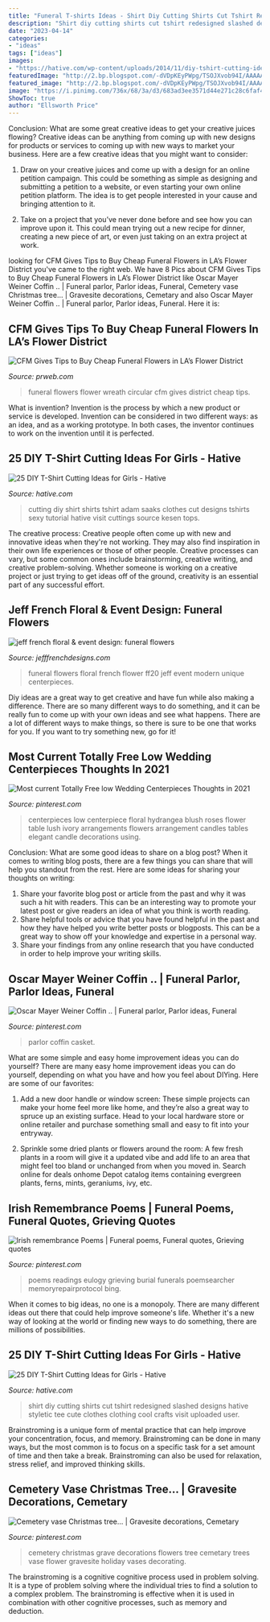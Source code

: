 ```yaml
---
title: "Funeral T-shirts Ideas - Shirt Diy Cutting Shirts Cut Tshirt Redesigned Slashed Designs Hative Styletic Tee Cute Clothes Clothing Cool Crafts Visit Uploaded User"
description: "Shirt diy cutting shirts cut tshirt redesigned slashed designs hative styletic tee cute clothes clothing cool crafts visit uploaded user"
date: "2023-04-14"
categories:
- "ideas"
tags: ["ideas"]
images:
- "https://hative.com/wp-content/uploads/2014/11/diy-tshirt-cutting-ideas/9-redesigned-cut-shirt.jpg"
featuredImage: "http://2.bp.blogspot.com/-dVDpKEyPWpg/TSOJXvob94I/AAAAAAAAA-Q/0LvVhxybWLE/s1600/IMG_0003.JPG"
featured_image: "http://2.bp.blogspot.com/-dVDpKEyPWpg/TSOJXvob94I/AAAAAAAAA-Q/0LvVhxybWLE/s1600/IMG_0003.JPG"
image: "https://i.pinimg.com/736x/68/3a/d3/683ad3ee3571d44e271c28c6faf4f066--cemetery-christmas-crafts.jpg"
ShowToc: true
author: "Ellsworth Price"
---
```



Conclusion: What are some great creative ideas to get your creative juices flowing?
Creative ideas can be anything from coming up with new designs for products or services to coming up with new ways to market your business. Here are a few creative ideas that you might want to consider: 
1. Draw on your creative juices and come up with a design for an online petition campaign. This could be something as simple as designing and submitting a petition to a website, or even starting your own online petition platform. The idea is to get people interested in your cause and bringing attention to it. 

2. Take on a project that you’ve never done before and see how you can improve upon it. This could mean trying out a new recipe for dinner, creating a new piece of art, or even just taking on an extra project at work.

	

		
looking for CFM Gives Tips to Buy Cheap Funeral Flowers in LA’s Flower District you've came to the right web. We have 8 Pics about CFM Gives Tips to Buy Cheap Funeral Flowers in LA’s Flower District like Oscar Mayer Weiner Coffin .. | Funeral parlor, Parlor ideas, Funeral, Cemetery vase Christmas tree... | Gravesite decorations, Cemetary and also Oscar Mayer Weiner Coffin .. | Funeral parlor, Parlor ideas, Funeral. Here it is:
		
    
## CFM Gives Tips To Buy Cheap Funeral Flowers In LA’s Flower District

<img loading=lazy src="http://ww1.prweb.com/prfiles/2015/08/11/12897928/FunerWhtWreathlow20150806_125241_edited-2.jpg" onerror="this.onerror=null;this.src='https://tse2.mm.bing.net/th?id=OIP.dppYoxpm6aHlPohDKERPOgHaNK&amp;pid=15.1';" alt="CFM Gives Tips to Buy Cheap Funeral Flowers in LA’s Flower District">

_Source: prweb.com_

>funeral flowers flower wreath circular cfm gives district cheap tips. 

	

What is invention?
Invention is the process by which a new product or service is developed. Invention can be considered in two different ways: as an idea, and as a working prototype. In both cases, the inventor continues to work on the invention until it is perfected.

    
## 25 DIY T-Shirt Cutting Ideas For Girls - Hative

<img loading=lazy src="https://hative.com/wp-content/uploads/2014/11/diy-tshirt-cutting-ideas/4-girl-tshirt-cutting.jpg" onerror="this.onerror=null;this.src='https://tse4.mm.bing.net/th?id=OIP.t3SrhIf87Fu6f3vwa1hc4gHaLD&amp;pid=15.1';" alt="25 DIY T-Shirt Cutting Ideas for Girls - Hative">

_Source: hative.com_

>cutting diy shirt shirts tshirt adam saaks clothes cut designs tshirts sexy tutorial hative visit cuttings source kesen tops. 

	

The creative process:
Creative people often come up with new and innovative ideas when they're not working. They may also find inspiration in their own life experiences or those of other people. Creative processes can vary, but some common ones include brainstorming, creative writing, and creative problem-solving. Whether someone is working on a creative project or just trying to get ideas off of the ground, creativity is an essential part of any successful effort.

    
## Jeff French Floral &amp; Event Design: Funeral Flowers

<img loading=lazy src="http://2.bp.blogspot.com/-dVDpKEyPWpg/TSOJXvob94I/AAAAAAAAA-Q/0LvVhxybWLE/s1600/IMG_0003.JPG" onerror="this.onerror=null;this.src='https://tse4.mm.bing.net/th?id=OIP.djrpPCV8-HZOs0rLfJyBSQHaJ4&amp;pid=15.1';" alt="jeff french floral &amp; event design: funeral flowers">

_Source: jefffrenchdesigns.com_

>funeral flowers floral french flower ff20 jeff event modern unique centerpieces. 

	

Diy ideas are a great way to get creative and have fun while also making a difference. There are so many different ways to do something, and it can be really fun to come up with your own ideas and see what happens. There are a lot of different ways to make things, so there is sure to be one that works for you. If you want to try something new, go for it!

    
## Most Current Totally Free Low Wedding Centerpieces Thoughts In 2021

<img loading=lazy src="https://i.pinimg.com/736x/3f/61/a8/3f61a81dacc36d815e07f78bb6c0a625.jpg" onerror="this.onerror=null;this.src='https://tse3.mm.bing.net/th?id=OIP.D3WDXO9dovGK4QdQZyEz5gHaLF&amp;pid=15.1';" alt="Most current Totally Free low Wedding Centerpieces Thoughts in 2021">

_Source: pinterest.com_

>centerpieces low centerpiece floral hydrangea blush roses flower table lush ivory arrangements flowers arrangement candles tables elegant candle decorations using. 

	

Conclusion: What are some good ideas to share on a blog post?
When it comes to writing blog posts, there are a few things you can share that will help you standout from the rest. Here are some ideas for sharing your thoughts on writing:
1. Share your favorite blog post or article from the past and why it was such a hit with readers. This can be an interesting way to promote your latest post or give readers an idea of what you think is worth reading. 
2. Share helpful tools or advice that you have found helpful in the past and how they have helped you write better posts or blogposts. This can be a great way to show off your knowledge and expertise in a personal way. 
3. Share your findings from any online research that you have conducted in order to help improve your writing skills.

    
## Oscar Mayer Weiner Coffin .. | Funeral Parlor, Parlor Ideas, Funeral

<img loading=lazy src="https://i.pinimg.com/736x/3c/33/cb/3c33cb1c28d18942f83db1b4cafdce7f--oscar-mayer-weiner.jpg" onerror="this.onerror=null;this.src='https://tse2.mm.bing.net/th?id=OIP.jV3PWQxzsVmLUKe9A08bjQHaGL&amp;pid=15.1';" alt="Oscar Mayer Weiner Coffin .. | Funeral parlor, Parlor ideas, Funeral">

_Source: pinterest.com_

>parlor coffin casket. 

	

What are some simple and easy home improvement ideas you can do yourself?
There are many easy home improvement ideas you can do yourself, depending on what you have and how you feel about DIYing. Here are some of our favorites:
1. Add a new door handle or window screen: These simple projects can make your home feel more like home, and they’re also a great way to spruce up an existing surface. Head to your local hardware store or online retailer and purchase something small and easy to fit into your entryway.

2. Sprinkle some dried plants or flowers around the room: A few fresh plants in a room will give it a updated vibe and add life to an area that might feel too bland or unchanged from when you moved in. Search online for deals onhome Depot catalog items containing evergreen plants, ferns, mints, geraniums, ivy, etc.

    
## Irish Remembrance Poems | Funeral Poems, Funeral Quotes, Grieving Quotes

<img loading=lazy src="https://i.pinimg.com/736x/d3/f5/49/d3f549c9710273e0ff359c10c19ce578.jpg" onerror="this.onerror=null;this.src='https://tse4.mm.bing.net/th?id=OIP.zTCu1fmjkpqpl_a2abpKyQHaN7&amp;pid=15.1';" alt="Irish remembrance Poems | Funeral poems, Funeral quotes, Grieving quotes">

_Source: pinterest.com_

>poems readings eulogy grieving burial funerals poemsearcher memoryrepairprotocol bing. 

	

When it comes to big ideas, no one is a monopoly. There are many different ideas out there that could help improve someone's life. Whether it's a new way of looking at the world or finding new ways to do something, there are millions of possibilities. 

    
## 25 DIY T-Shirt Cutting Ideas For Girls - Hative

<img loading=lazy src="https://hative.com/wp-content/uploads/2014/11/diy-tshirt-cutting-ideas/9-redesigned-cut-shirt.jpg" onerror="this.onerror=null;this.src='https://tse2.mm.bing.net/th?id=OIP.62eTBL1Waoq5sjF0bQjCogHaJ4&amp;pid=15.1';" alt="25 DIY T-Shirt Cutting Ideas for Girls - Hative">

_Source: hative.com_

>shirt diy cutting shirts cut tshirt redesigned slashed designs hative styletic tee cute clothes clothing cool crafts visit uploaded user. 

	

Brainstroming is a unique form of mental practice that can help improve your concentration, focus, and memory. Brainstroming can be done in many ways, but the most common is to focus on a specific task for a set amount of time and then take a break. Brainstroming can also be used for relaxation, stress relief, and improved thinking skills.

    
## Cemetery Vase Christmas Tree... | Gravesite Decorations, Cemetary

<img loading=lazy src="https://i.pinimg.com/736x/68/3a/d3/683ad3ee3571d44e271c28c6faf4f066--cemetery-christmas-crafts.jpg" onerror="this.onerror=null;this.src='https://tse2.mm.bing.net/th?id=OIP.uqvC4n_IMHbammJnhkwFLADLEy&amp;pid=15.1';" alt="Cemetery vase Christmas tree... | Gravesite decorations, Cemetary">

_Source: pinterest.com_

>cemetery christmas grave decorations flowers tree cemetary trees vase flower gravesite holiday vases decorating. 

	

The brainstroming is a cognitive cognitive process used in problem solving. It is a type of problem solving where the individual tries to find a solution to a complex problem. The brainstroming is effective when it is used in combination with other cognitive processes, such as memory and deduction.

